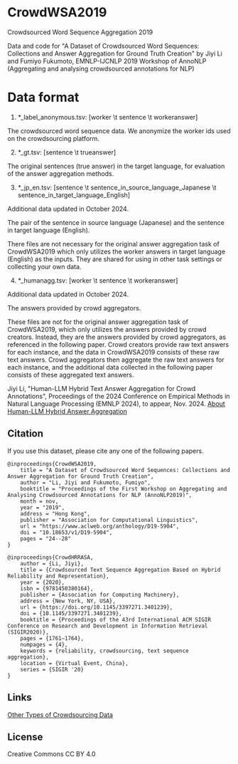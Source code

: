 # CrowdWSA2019
Crowdsourced Word Sequence Aggregation 2019

Data and code for "A Dataset of Crowdsourced Word Sequences: Collections and Answer Aggregation for Ground Truth Creation" by Jiyi Li and Fumiyo Fukumoto, EMNLP-IJCNLP 2019 Workshop of AnnoNLP (Aggregating and analysing crowdsourced annotations for NLP)

# Data format

1. *_label_anonymous.tsv: [worker \t sentence \t workeranswer]

The crowdsourced word sequence data. We anonymize the worker ids used on the crowdsourcing platform.

2. *_gt.tsv: [sentence \t trueanswer]

The original sentences (true answer) in the target language, for evaluation of the answer aggregation methods.

3. *_jp_en.tsv: [sentence \t sentence_in_source_language_Japanese \t sentence_in_target_language_English]

Additional data updated in October 2024.

The pair of the sentence in source language (Japanese) and the sentence in target language (English).
 
There files are not necessary for the original answer aggregation task of CrowdWSA2019 which only utilizes the worker answers in target language (English) as the inputs. They are shared for using in other task settings or collecting your own data. 

4. *_humanagg.tsv: [worker \t sentence \t workeranswer]

Additional data updated in October 2024.

The answers provided by crowd aggregators. 

These files are not for the original answer aggregation task of CrowdWSA2019, which only utilizes the answers provided by crowd creators. Instead, they are the answers provided by crowd aggregators, as referenced in the following paper. Crowd creators provide raw text answers for each instance, and the data in CrowdWSA2019 consists of these raw text answers. Crowd aggregators then aggregate the raw text answers for each instance, and the additional data collected in the following paper consists of these aggregated text answers.

Jiyi Li, "Human-LLM Hybrid Text Answer Aggregation for Crowd Annotations", Proceedings of the 2024 Conference on Empirical Methods in Natural Language Processing (EMNLP 2024), to appear, Nov. 2024. [About Human-LLM Hybrid Answer Aggregation](https://github.com/garfieldpigljy/HumanLLMHybridAggregation)


## Citation

If you use this dataset, please cite any one of the following papers.  

	@inproceedings{CrowdWSA2019,
		title = "A Dataset of Crowdsourced Word Sequences: Collections and Answer Aggregation for Ground Truth Creation",
		author = "Li, Jiyi and Fukumoto, Fumiyo",
		booktitle = "Proceedings of the First Workshop on Aggregating and Analysing Crowdsourced Annotations for NLP (AnnoNLP2019)",
		month = nov,
		year = "2019",
		address = "Hong Kong",
		publisher = "Association for Computational Linguistics",
		url = "https://www.aclweb.org/anthology/D19-5904",
		doi = "10.18653/v1/D19-5904",
		pages = "24--28"
	}
	
	@inproceedings{CrowdHRRASA,
		author = {Li, Jiyi},
		title = {Crowdsourced Text Sequence Aggregation Based on Hybrid Reliability and Representation},
		year = {2020},
		isbn = {9781450380164},
		publisher = {Association for Computing Machinery},
		address = {New York, NY, USA},
		url = {https://doi.org/10.1145/3397271.3401239},
		doi = {10.1145/3397271.3401239},
		booktitle = {Proceedings of the 43rd International ACM SIGIR Conference on Research and Development in Information Retrieval (SIGIR2020)},
		pages = {1761–1764},
		numpages = {4},
		keywords = {reliability, crowdsourcing, text sequence aggregation},
		location = {Virtual Event, China},
		series = {SIGIR '20}
	}

## Links

[Other Types of Crowdsourcing Data](https://github.com/garfieldpigljy/ljycrowd)

## License
Creative Commons CC BY 4.0
